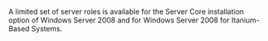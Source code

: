 <Token xmlns:xlink="http://www.w3.org/1999/xlink">A limited set of server roles is available for the Server Core installation option of Windows Server 2008 and for Windows Server 2008 for Itanium-Based Systems.</Token>